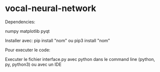 # vocal-neural-network

Dependencies:

numpy
matplotlib
pyqt

Installer avec: pip install "nom" ou pip3 install "nom"

Pour executer le code:

Executer le fichier interface.py avec python dans le command line (python, py, python3) ou avec un IDE



